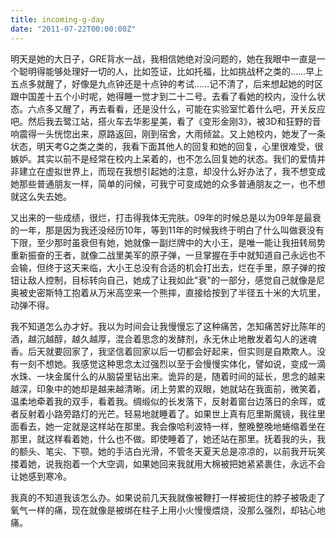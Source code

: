 ```yaml
---
title: incoming-g-day
date: "2011-07-22T00:00:00Z"
---
```

明天是她的大日子，GRE背水一战，我相信她绝对没问题的，她在我眼中一直是一个聪明得能够处理好一切的人，比如签证，比如托福，比如挑战杯之类的……早上五点多就醒了，好像是九点钟还是十点钟的考试……记不清了，后来想起她的时区跟中国差十五个小时呢，她得睡一觉才到二十二号。去看了看她的校内，没什么状态。六点多又醒了，再去看看，还是没什么，可能在实验室忙着什么吧，开关反应吧。然后我去鹭江站，搭火车去华影星美，看了《变形金刚3》，被3D和狂野的音响震得一头恍惚出来，原路返回，刚到宿舍，大雨倾盆。又上她校内，她发了一条状态，明天考G之类之类的，我看下面其他人的回复和她的回复，心里很难受，很嫉妒。其实以前不是经常在校内上呆着的，也不怎么回复她的状态。我们的爱情并非建立在虚拟世界上，而现在我想引起她的注意，却没什么好办法了，我不想变成她那些普通朋友一样，简单的问候，可我宁可变成她的众多普通朋友之一，也不想就这么失去她。

又出来的一些成绩，很烂，打击得我体无完肤。09年的时候总是以为09年是最衰的一年，那是因为我还没经历10年，等到11年的时候我终于明白了什么叫做衰没有下限，至少那时虽衰但有她，她就像一副烂牌中的大小王，是唯一能让我扭转局势重新振奋的王者，就像二战里美军的原子弹，一旦掌握在手中就知道自己永远也不会输，但终于这天来临，大小王总没有合适的机会打出去，烂在手里，原子弹的按钮让敌人控制，目标转向自己，她成了让我如此"衰"的一部分，感觉自己就像是尼奥被史密斯特工抱着从万米高空来一个熊摔，直接给按到了半径五十米的大坑里，动弹不得。

我不知道怎么办才好。我以为时间会让我慢慢忘了这种痛苦，怎知痛苦好比陈年的酒，越沉越醇，越久越厚，混合着思念的发酵剂，永无休止地散发着勾人的迷魂香。后天就要回家了，我坚信着回家以后一切都会好起来，但实则是自欺欺人。没有一刻不想她。我感觉这种思念太过强烈以至于会慢慢实体化，譬如说，变成一滴水珠、一块金属什么的从脑袋里钻出来。诡异的是，随着时间的延长，思念的越来越深，印象中的她却是越来越清晰。闭上劳累的双眼，她就站在我面前，微笑着，温柔地牵着我的双手，看着我。绸缎似的长发落下，反射着窗台边落日的余晖，或者反射着小路旁路灯的光芒。轻易地就睡着了。如果世上真有厄里斯魔镜，我往里面看去，她一定就是这样站在那里。我会像哈利波特一样，整晚整晚地蜷缩着坐在那里，就这样看着她，什么也不做。即使睡着了，她还站在那里。抚着我的头，我的额头、笔尖、下颚。她的手洁白光滑，不管冬天夏天总是凉凉的，以前我开玩笑搂着她，说我抱着一个大空调，如果她回来我就用大棉被把她紧紧裹住，永远不会让她感到寒冷。

我真的不知道我该怎么办。如果说前几天我就像被鞭打一样被扼住的脖子被吸走了氧气一样的痛，现在就像是被绑在柱子上用小火慢慢煨烧，没那么强烈，却钻心地痛。